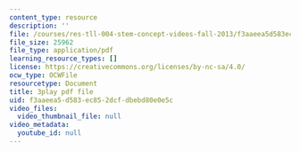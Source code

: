 ```yaml
---
content_type: resource
description: ''
file: /courses/res-tll-004-stem-concept-videos-fall-2013/f3aaeea5d583ec852dcfdbebd80e0e5c_0BDi0d1j7u0.pdf
file_size: 25962
file_type: application/pdf
learning_resource_types: []
license: https://creativecommons.org/licenses/by-nc-sa/4.0/
ocw_type: OCWFile
resourcetype: Document
title: 3play pdf file
uid: f3aaeea5-d583-ec85-2dcf-dbebd80e0e5c
video_files:
  video_thumbnail_file: null
video_metadata:
  youtube_id: null
---
```


